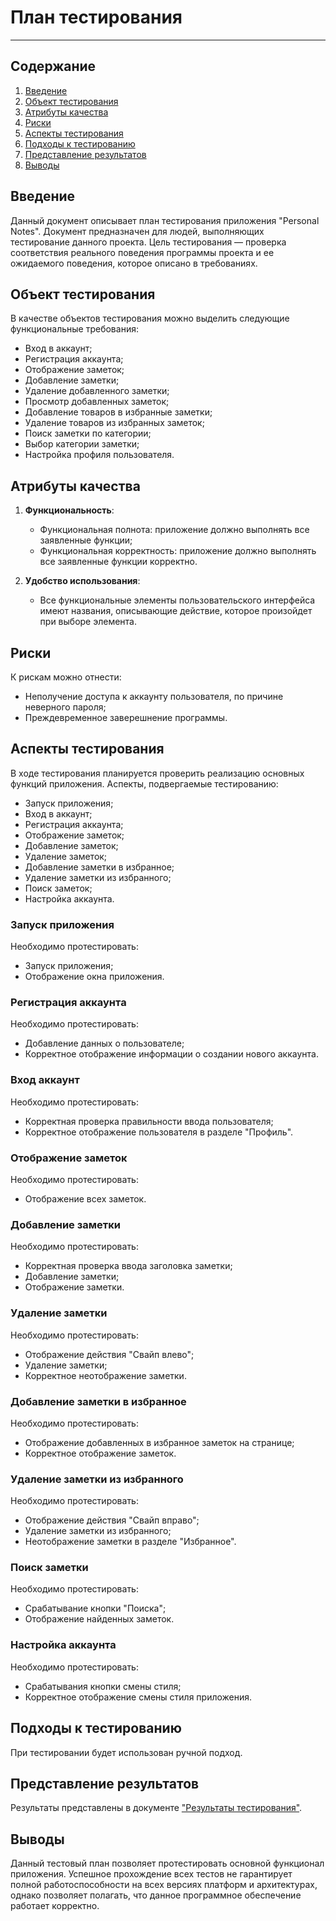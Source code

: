 # План тестирования

---

## Содержание
1. [Введение](#introduction)  
2. [Объект тестирования](#items)  
3. [Атрибуты качества](#quality)  
4. [Риски](#risk)  
5. [Аспекты тестирования](#features)  
6. [Подходы к тестированию](#approach)  
7. [Представление результатов](#pass)  
8. [Выводы](#conclusion)

<a name="introduction"/>

## Введение

Данный документ описывает план тестирования приложения "Personal Notes". Документ предназначен для людей, выполняющих тестирование данного проекта. Цель тестирования — проверка соответствия реального поведения программы проекта и ее ожидаемого поведения, которое описано в требованиях.

<a name="items"/>

## Объект тестирования

В качестве объектов тестирования можно выделить следующие функциональные требования:

- Вход в аккаунт;
- Регистрация аккаунта;
- Отображение заметок;
- Добавление заметки;
- Удаление добавленного заметки;
- Просмотр добавленных заметок;
- Добавление товаров в избранные заметки;
- Удаление товаров из избранных заметок;
- Поиск заметки по категории;
- Выбор категории заметки;
- Настройка профиля пользователя.


<a name="quality"/>

## Атрибуты качества

1. **Функциональность**:
    - Функциональная полнота: приложение должно выполнять все заявленные функции;
    - Функциональная корректность: приложение должно выполнять все заявленные функции корректно.
   
2. **Удобство использования**:
    - Все функциональные элементы пользовательского интерфейса имеют названия, описывающие действие, которое произойдет при выборе элемента.

<a name="risk"/>

## Риски

К рискам можно отнести:
- Неполучение доступа к аккаунту пользователя, по причине неверного пароля;
- Преждевременное заверешнение программы.

<a name="features"/>

## Аспекты тестирования

В ходе тестирования планируется проверить реализацию основных функций приложения. Аспекты, подвергаемые тестированию: 
- Запуск приложения;  
- Вход в аккаунт;
- Регистрация аккаунта;
- Отображение заметок;
- Добавление заметок;
- Удаление заметок;
- Добавление заметки в избранное;
- Удаление заметки из избранного;
- Поиск заметок;
- Настройка аккаунта.


### Запуск приложения
Необходимо протестировать:
- Запуск приложения;
- Отображение окна приложения.

### Регистрация аккаунта
Необходимо протестировать:
- Добавление данных о пользователе;
- Корректное отображение информации о создании нового аккаунта.

### Вход аккаунт
Необходимо протестировать:
- Корректная проверка правильности ввода пользователя;
- Корректное отображение пользователя в разделе "Профиль".

### Отображение заметок
Необходимо протестировать:
- Отображение всех заметок.

### Добавление заметки
Необходимо протестировать:
- Корректная проверка ввода заголовка заметки;
- Добавление заметки;
- Отображение заметки.

### Удаление заметки
Необходимо протестировать:
- Отображение действия "Свайп влево";
- Удаление заметки;
- Корректное неотображение заметки.
  
### Добавление заметки в избранное
Необходимо протестировать:
- Отображение добавленных в избранное заметок на странице;
- Корректное отображение заметок.

### Удаление заметки из избранного
Необходимо протестировать:
- Отображение действия "Свайп вправо";
- Удаление заметки из избранного;
- Неотображение заметки в разделе "Избранное".

### Поиск заметки
Необходимо протестировать:
- Срабатывание кнопки "Поиска";
- Отображение найденных заметок.

### Настройка аккаунта
Необходимо протестировать:
- Срабатывания кнопки смены стиля;
- Корректное отображение смены стиля приложения.

<a name="approach"/>

## Подходы к тестированию

При тестировании будет использован ручной подход.

<a name="pass"/>

## Представление результатов

Результаты представлены в документе ["Результаты тестирования"]().

<a name="conclusion"/>

## Выводы

Данный тестовый план позволяет протестировать основной функционал приложения. Успешное прохождение всех тестов не гарантирует полной работоспособности на всех версиях платформ и архитектурах, однако позволяет полагать, что данное программное обеспечение работает корректно.
